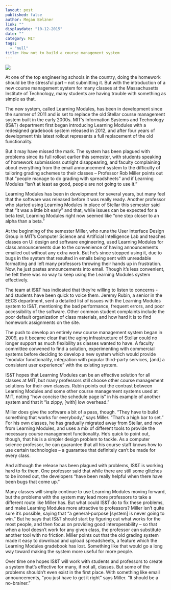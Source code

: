 ```yaml
---
layout: post
published: false
author: Megan Belzner
link: ""
displaydate: "10-12-2015"
date: ""
category: MIT
tags: 
  - "null"
title: How not to build a course management system
---
```





![](http://web.mit.edu/belzner/Public/lmod-fail.png)

At one of the top engineering schools in the country, doing the homework should be the stressful part – not submitting it. But with the introduction of a new course management system for many classes at the Massachusetts Institute of Technology, many students are having trouble with something as simple as that.

The new system, called Learning Modules, has been in development since the summer of 2011 and is set to replace the old Stellar course management system built in the early 2000s. MIT’s Information Systems and Technology (IS&T) department first began introducing Learning Modules with a redesigned gradebook system released in 2012, and after four years of development this latest rollout represents a full replacement of the old functionality.

But it may have missed the mark. The system has been plagued with problems since its full rollout earlier this semester, with students speaking of homework submissions outright disappearing, and faculty complaining about everything from the email announcement system to the difficulty of tailoring grading schemes to their classes – Professor Rob Miller points out that “people manage to do grading with spreadsheets” and if Learning Modules “isn’t at least as good, people are not going to use it.”

Learning Modules has been in development for several years, but many feel that the software was released before it was really ready. Another professor who started using Learning Modules in place of Stellar this semester said that “it was a little bit early” and that, while issues can be expected for a beta test, Learning Modules right now seemed like “one step closer to an alpha than a beta.”

At the beginning of the semester Miller, who runs the User Interface Design Group in MIT’s Computer Science and Artificial Intelligence Lab and teaches classes on UI design and software engineering, used Learning Modules for class announcements due to the convenience of having announcements emailed out without any extra work. But he’s since stopped using it, due to bugs in the system that resulted in emails being sent with unreadable formatting and left many professors throwing their hands up in frustration. Now, he just pastes announcements into email. Though it’s less convenient, he felt there was no way to keep using the Learning Modules system effectively.

The team at IS&T has indicated that they’re willing to listen to concerns - and students have been quick to voice them. Jeremy Rubin, a senior in the EECS department, sent a detailed list of issues with the Learning Modules system to IS&T, mentioning the bad performance, frequent errors, and poor accessibility of the software. Other common student complaints include the poor default organization of class materials, and how hard it is to find homework assignments on the site.

The push to develop an entirely new course management system began in 2009, as it became clear that the aging infrastructure of Stellar could no longer support as much flexibility as classes wanted to have. A faculty committee convened to find a solution, experimenting with commercial systems before deciding to develop a new system which would provide “modular functionality, integration with popular third-party services, [and] a consistent user experience” with the existing system.

IS&T hopes that Learning Modules can be an effective solution for all classes at MIT, but many professors still choose other course management solutions for their own classes. Rubin points out the contrast between Learning Modules and some other course management systems used at MIT, noting “how concise the schedule page is” in his example of another system and that it “is zippy, [with] low overhead.”

Miller does give the software a bit of a pass, though. “They have to build something that works for everybody,” says Miller. “That’s a high bar to set.” For his own classes, he has gradually migrated away from Stellar, and now from Learning Modules, and uses a mix of different tools to provide the necessary course management functionality. He’s quick to point out, though, that his is a simpler design problem to tackle. As a computer science professor, he can guarantee that all his course staff knows how to use certain technologies – a guarantee that definitely can’t be made for every class.

And although the release has been plagued with problems, IS&T is working hard to fix them. One professor said that while there are still some glitches to be ironed out, the developers “have been really helpful when there have been bugs that come up.”

Many classes will simply continue to use Learning Modules moving forward, but the problems with the system may lead more professors to take a different route like Miller has. But what could IS&T do to fix these problems, and make Learning Modules more attractive to professors? Miller isn’t quite sure it’s possible, saying that “a general-purpose [system] is never going to win.” But he says that IS&T should start by figuring out what works for the most people, and then focus on providing good interoperability – so that when a tool doesn’t work for any given class, the professor can substitute another tool with no friction. Miller points out that the old grading system made it easy to download and upload spreadsheets, a feature which the Learning Modules gradebook has lost. Something like that would go a long way toward making the system more useful for more people. 

Over time one hopes IS&T will work with students and professors to create a system that’s effective for many, if not all, classes. But some of the problems shouldn’t even exist in the first place. With something like email announcements, “you just have to get it right” says Miller. “It should be a no-brainer.”

